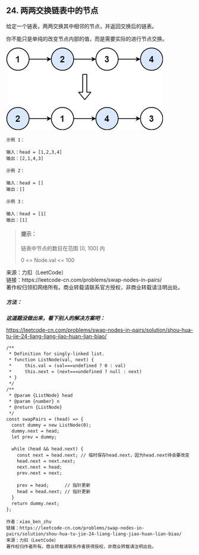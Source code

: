 ## 24. 两两交换链表中的节点

<p>
给定一个链表，两两交换其中相邻的节点，并返回交换后的链表。

你不能只是单纯的改变节点内部的值，而是需要实际的进行节点交换。
</p>

![img.png](img/两两交换链表中的节点.png)
```
示例 1：

输入：head = [1,2,3,4]
输出：[2,1,4,3]

示例 2：

输入：head = []
输出：[]

示例 3：

输入：head = [1]
输出：[1]
```

> #### 提示： <br>
> 链表中节点的数目在范围 [0, 100] 内
>
> 0 <= Node.val <= 100

<p style="font-size: 14px">
来源：力扣（LeetCode） <br>
链接：https://leetcode-cn.com/problems/swap-nodes-in-pairs/ <br>
著作权归领扣网络所有。商业转载请联系官方授权，非商业转载请注明出处。
</p>

##### 方法：
**_这道题没做出来，看下别人的解决方案吧：_**

https://leetcode-cn.com/problems/swap-nodes-in-pairs/solution/shou-hua-tu-jie-24-liang-liang-jiao-huan-lian-biao/
```
/**
 * Definition for singly-linked list.
 * function ListNode(val, next) {
 *     this.val = (val===undefined ? 0 : val)
 *     this.next = (next===undefined ? null : next)
 * }
 */
/**
 * @param {ListNode} head
 * @param {number} n
 * @return {ListNode}
 */
const swapPairs = (head) => {
  const dummy = new ListNode(0);
  dummy.next = head;
  let prev = dummy;

  while (head && head.next) {
    const next = head.next; // 临时保存head.next，因为head.next待会要改变
    head.next = next.next;
    next.next = head;
    prev.next = next;  

    prev = head;      // 指针更新
    head = head.next; // 指针更新
  }
  return dummy.next;
};

作者：xiao_ben_zhu
链接：https://leetcode-cn.com/problems/swap-nodes-in-pairs/solution/shou-hua-tu-jie-24-liang-liang-jiao-huan-lian-biao/
来源：力扣（LeetCode）
著作权归作者所有。商业转载请联系作者获得授权，非商业转载请注明出处。
```
